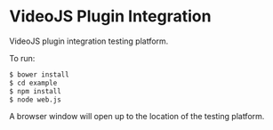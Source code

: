 # VideoJS Plugin Integration

VideoJS plugin integration testing platform.

To run:
```bash
$ bower install
$ cd example
$ npm install
$ node web.js
```

A browser window will open up to the location of the testing platform.
